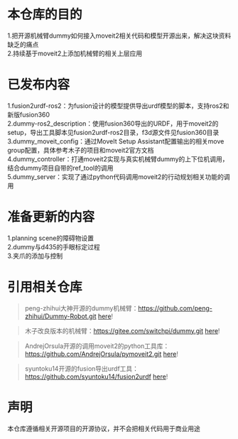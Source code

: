 # 本仓库的目的

1.把开源机械臂dummy如何接入moveit2相关代码和模型开源出来，解决这块资料缺乏的痛点 <br>
2.持续基于moveit2上添加机械臂的相关上层应用 <br>

# 已发布内容

1.fusion2urdf-ros2：为fusion设计的模型提供导出urdf模型的脚本，支持ros2和新版fusion360 <br>
2.dummy-ros2_description：使用fusion360导出的URDF，用于moveit2的setup，导出工具脚本见fusion2urdf-ros2目录，f3d源文件见fusion360目录 <br>
3.dummy_moveit_config：通过MoveIt Setup Assistant配置输出的相关move group配置，具体参考木子的项目和moveit2官方文档 <br>
4.dummy_controller：打通moveit2实现与真实机械臂dummy的上下位机调用，结合dummy项目自带的ref_tool的调用 <br>
5.dummy_server：实现了通过python代码调用moveit2的行动规划相关功能的调用 <br>

# 准备更新的内容

1.planning scene的障碍物设置 <br>
2.dummy与d435的手眼标定过程 <br>
3.夹爪的添加与控制 <br>

# 引用相关仓库

> peng-zhihui大神开源的dummy机械臂：https://github.com/peng-zhihui/Dummy-Robot.git [here](https://github.com/peng-zhihui/Dummy-Robot.git)!

> 木子改良版本的机械臂：https://gitee.com/switchpi/dummy.git [here](https://gitee.com/switchpi/dummy.git)!

> AndrejOrsula开源的调用moveit2的python工具库：https://github.com/AndrejOrsula/pymoveit2.git [here](https://github.com/AndrejOrsula/pymoveit2.git)!

> syuntoku14开源的fusion导出urdf工具：https://github.com/syuntoku14/fusion2urdf [here](https://github.com/syuntoku14/fusion2urdf)!

# 声明

本仓库遵循相关开源项目的开源协议，并不会把相关代码用于商业用途


